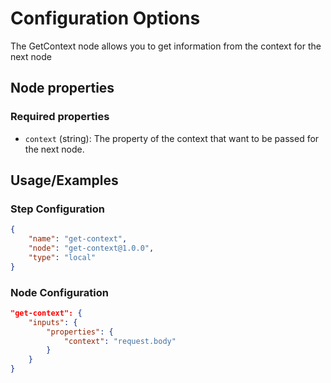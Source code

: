 # Configuration Options
The GetContext node allows you to get information from the context for the next node

## Node properties

### Required properties
- `context` (string): The property of the context that want to be passed for the next node.

## Usage/Examples
### Step Configuration

```json
{
    "name": "get-context",
    "node": "get-context@1.0.0",
    "type": "local"
}
```

### Node Configuration

```json
"get-context": {
    "inputs": {
        "properties": {
            "context": "request.body"
        }
    }
}
```

